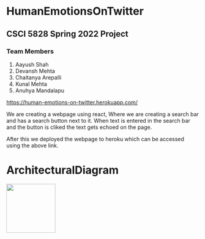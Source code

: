 # HumanEmotionsOnTwitter
## CSCI 5828 Spring 2022 Project
### Team Members
1. Aayush Shah
2. Devansh Mehta
3. Chaitanya Arepalli
4. Kunal Mehta
5. Anuhya Mandalapu

https://human-emotions-on-twitter.herokuapp.com/

We are creating a webpage using react, Where we are creating a search bar and has a search button next to it.
When text is entered in the search bar and the button is cliked the text gets echoed on the page.

After this we deployed the webpage to heroku which can be accessed using the above link.

# ArchitecturalDiagram
<img src="C:\Users\AVK\Desktop\FSE_HW\my-app\public\Architectural-Diagram.jpeg" width="128"/> 